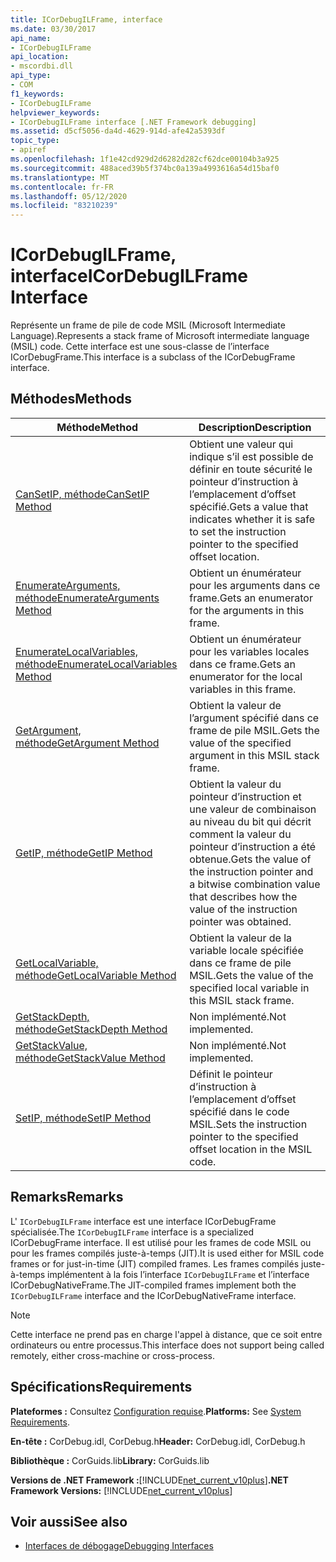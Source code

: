 ```yaml
---
title: ICorDebugILFrame, interface
ms.date: 03/30/2017
api_name:
- ICorDebugILFrame
api_location:
- mscordbi.dll
api_type:
- COM
f1_keywords:
- ICorDebugILFrame
helpviewer_keywords:
- ICorDebugILFrame interface [.NET Framework debugging]
ms.assetid: d5cf5056-da4d-4629-914d-afe42a5393df
topic_type:
- apiref
ms.openlocfilehash: 1f1e42cd929d2d6282d282cf62dce00104b3a925
ms.sourcegitcommit: 488aced39b5f374bc0a139a4993616a54d15baf0
ms.translationtype: MT
ms.contentlocale: fr-FR
ms.lasthandoff: 05/12/2020
ms.locfileid: "83210239"
---
```

# <a name="icordebugilframe-interface"></a><span data-ttu-id="23127-102">ICorDebugILFrame, interface</span><span class="sxs-lookup"><span data-stu-id="23127-102">ICorDebugILFrame Interface</span></span>

<span data-ttu-id="23127-103">Représente un frame de pile de code MSIL (Microsoft Intermediate Language).</span><span class="sxs-lookup"><span data-stu-id="23127-103">Represents a stack frame of Microsoft intermediate language (MSIL) code.</span></span> <span data-ttu-id="23127-104">Cette interface est une sous-classe de l’interface ICorDebugFrame.</span><span class="sxs-lookup"><span data-stu-id="23127-104">This interface is a subclass of the ICorDebugFrame interface.</span></span>  
  
## <a name="methods"></a><span data-ttu-id="23127-105">Méthodes</span><span class="sxs-lookup"><span data-stu-id="23127-105">Methods</span></span>  
  
|<span data-ttu-id="23127-106">Méthode</span><span class="sxs-lookup"><span data-stu-id="23127-106">Method</span></span>|<span data-ttu-id="23127-107">Description</span><span class="sxs-lookup"><span data-stu-id="23127-107">Description</span></span>|  
|------------|-----------------|  
|[<span data-ttu-id="23127-108">CanSetIP, méthode</span><span class="sxs-lookup"><span data-stu-id="23127-108">CanSetIP Method</span></span>](icordebugilframe-cansetip-method.md)|<span data-ttu-id="23127-109">Obtient une valeur qui indique s’il est possible de définir en toute sécurité le pointeur d’instruction à l’emplacement d’offset spécifié.</span><span class="sxs-lookup"><span data-stu-id="23127-109">Gets a value that indicates whether it is safe to set the instruction pointer to the specified offset location.</span></span>|  
|[<span data-ttu-id="23127-110">EnumerateArguments, méthode</span><span class="sxs-lookup"><span data-stu-id="23127-110">EnumerateArguments Method</span></span>](icordebugilframe-enumeratearguments-method.md)|<span data-ttu-id="23127-111">Obtient un énumérateur pour les arguments dans ce frame.</span><span class="sxs-lookup"><span data-stu-id="23127-111">Gets an enumerator for the arguments in this frame.</span></span>|  
|[<span data-ttu-id="23127-112">EnumerateLocalVariables, méthode</span><span class="sxs-lookup"><span data-stu-id="23127-112">EnumerateLocalVariables Method</span></span>](icordebugilframe-enumeratelocalvariables-method.md)|<span data-ttu-id="23127-113">Obtient un énumérateur pour les variables locales dans ce frame.</span><span class="sxs-lookup"><span data-stu-id="23127-113">Gets an enumerator for the local variables in this frame.</span></span>|  
|[<span data-ttu-id="23127-114">GetArgument, méthode</span><span class="sxs-lookup"><span data-stu-id="23127-114">GetArgument Method</span></span>](icordebugilframe-getargument-method.md)|<span data-ttu-id="23127-115">Obtient la valeur de l’argument spécifié dans ce frame de pile MSIL.</span><span class="sxs-lookup"><span data-stu-id="23127-115">Gets the value of the specified argument in this MSIL stack frame.</span></span>|  
|[<span data-ttu-id="23127-116">GetIP, méthode</span><span class="sxs-lookup"><span data-stu-id="23127-116">GetIP Method</span></span>](icordebugilframe-getip-method.md)|<span data-ttu-id="23127-117">Obtient la valeur du pointeur d’instruction et une valeur de combinaison au niveau du bit qui décrit comment la valeur du pointeur d’instruction a été obtenue.</span><span class="sxs-lookup"><span data-stu-id="23127-117">Gets the value of the instruction pointer and a bitwise combination value that describes how the value of the instruction pointer was obtained.</span></span>|  
|[<span data-ttu-id="23127-118">GetLocalVariable, méthode</span><span class="sxs-lookup"><span data-stu-id="23127-118">GetLocalVariable Method</span></span>](icordebugilframe-getlocalvariable-method.md)|<span data-ttu-id="23127-119">Obtient la valeur de la variable locale spécifiée dans ce frame de pile MSIL.</span><span class="sxs-lookup"><span data-stu-id="23127-119">Gets the value of the specified local variable in this MSIL stack frame.</span></span>|  
|[<span data-ttu-id="23127-120">GetStackDepth, méthode</span><span class="sxs-lookup"><span data-stu-id="23127-120">GetStackDepth Method</span></span>](icordebugilframe-getstackdepth-method.md)|<span data-ttu-id="23127-121">Non implémenté.</span><span class="sxs-lookup"><span data-stu-id="23127-121">Not implemented.</span></span>|  
|[<span data-ttu-id="23127-122">GetStackValue, méthode</span><span class="sxs-lookup"><span data-stu-id="23127-122">GetStackValue Method</span></span>](icordebugilframe-getstackvalue-method.md)|<span data-ttu-id="23127-123">Non implémenté.</span><span class="sxs-lookup"><span data-stu-id="23127-123">Not implemented.</span></span>|  
|[<span data-ttu-id="23127-124">SetIP, méthode</span><span class="sxs-lookup"><span data-stu-id="23127-124">SetIP Method</span></span>](icordebugilframe-setip-method.md)|<span data-ttu-id="23127-125">Définit le pointeur d’instruction à l’emplacement d’offset spécifié dans le code MSIL.</span><span class="sxs-lookup"><span data-stu-id="23127-125">Sets the instruction pointer to the specified offset location in the MSIL code.</span></span>|  
  
## <a name="remarks"></a><span data-ttu-id="23127-126">Remarks</span><span class="sxs-lookup"><span data-stu-id="23127-126">Remarks</span></span>  
 <span data-ttu-id="23127-127">L' `ICorDebugILFrame` interface est une interface ICorDebugFrame spécialisée.</span><span class="sxs-lookup"><span data-stu-id="23127-127">The `ICorDebugILFrame` interface is a specialized ICorDebugFrame interface.</span></span> <span data-ttu-id="23127-128">Il est utilisé pour les frames de code MSIL ou pour les frames compilés juste-à-temps (JIT).</span><span class="sxs-lookup"><span data-stu-id="23127-128">It is used either for MSIL code frames or for just-in-time (JIT) compiled frames.</span></span> <span data-ttu-id="23127-129">Les frames compilés juste-à-temps implémentent à la fois l’interface `ICorDebugILFrame` et l’interface ICorDebugNativeFrame.</span><span class="sxs-lookup"><span data-stu-id="23127-129">The JIT-compiled frames implement both the `ICorDebugILFrame` interface and the ICorDebugNativeFrame interface.</span></span>  
  
> [!NOTE]
> <span data-ttu-id="23127-130">Cette interface ne prend pas en charge l'appel à distance, que ce soit entre ordinateurs ou entre processus.</span><span class="sxs-lookup"><span data-stu-id="23127-130">This interface does not support being called remotely, either cross-machine or cross-process.</span></span>  
  
## <a name="requirements"></a><span data-ttu-id="23127-131">Spécifications</span><span class="sxs-lookup"><span data-stu-id="23127-131">Requirements</span></span>  
 <span data-ttu-id="23127-132">**Plateformes :** Consultez [Configuration requise](../../get-started/system-requirements.md).</span><span class="sxs-lookup"><span data-stu-id="23127-132">**Platforms:** See [System Requirements](../../get-started/system-requirements.md).</span></span>  
  
 <span data-ttu-id="23127-133">**En-tête :** CorDebug.idl, CorDebug.h</span><span class="sxs-lookup"><span data-stu-id="23127-133">**Header:** CorDebug.idl, CorDebug.h</span></span>  
  
 <span data-ttu-id="23127-134">**Bibliothèque :** CorGuids.lib</span><span class="sxs-lookup"><span data-stu-id="23127-134">**Library:** CorGuids.lib</span></span>  
  
 <span data-ttu-id="23127-135">**Versions de .NET Framework :**[!INCLUDE[net_current_v10plus](../../../../includes/net-current-v10plus-md.md)]</span><span class="sxs-lookup"><span data-stu-id="23127-135">**.NET Framework Versions:** [!INCLUDE[net_current_v10plus](../../../../includes/net-current-v10plus-md.md)]</span></span>  
  
## <a name="see-also"></a><span data-ttu-id="23127-136">Voir aussi</span><span class="sxs-lookup"><span data-stu-id="23127-136">See also</span></span>

- [<span data-ttu-id="23127-137">Interfaces de débogage</span><span class="sxs-lookup"><span data-stu-id="23127-137">Debugging Interfaces</span></span>](debugging-interfaces.md)
